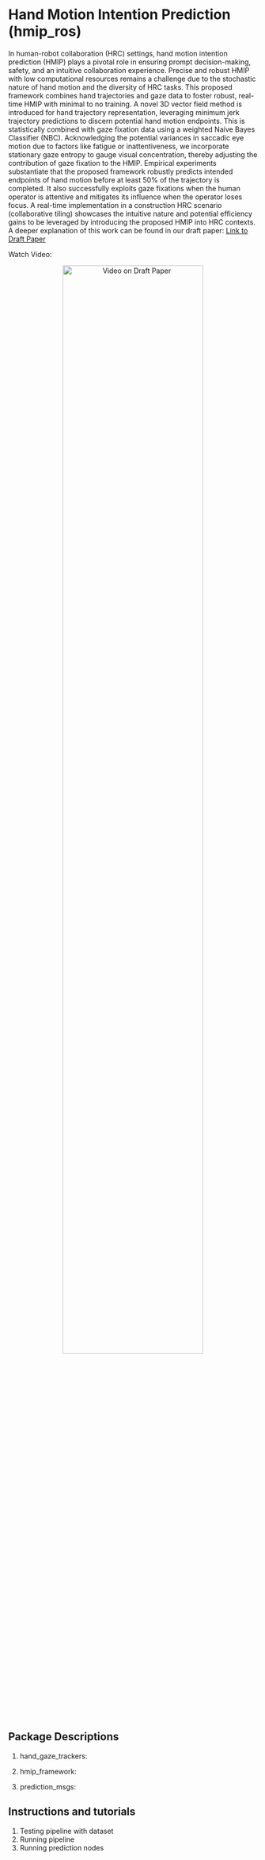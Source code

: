 # Hand Motion Intention Prediction (hmip_ros)

In human-robot collaboration (HRC) settings, hand motion intention prediction (HMIP) plays a pivotal role in ensuring prompt decision-making, safety, and an intuitive collaboration experience. Precise and robust HMIP with low computational resources remains a challenge due to the stochastic nature of hand motion and the diversity of HRC tasks. This proposed framework combines hand trajectories and gaze data to foster robust, real-time HMIP with minimal to no training. A novel 3D vector field method is introduced for hand trajectory representation, leveraging minimum jerk trajectory predictions to discern potential hand motion endpoints. This is statistically combined with gaze fixation data using a weighted Naive Bayes Classifier (NBC). Acknowledging the potential variances in saccadic eye motion due to factors like fatigue or inattentiveness, we incorporate stationary gaze entropy to gauge visual concentration, thereby adjusting the contribution of gaze fixation to the HMIP. Empirical experiments substantiate that the proposed framework robustly predicts intended endpoints of hand motion before at least 50% of the trajectory is completed. It also successfully exploits gaze fixations when the human operator is attentive and mitigates its influence when the operator loses focus. A real-time implementation in a construction HRC scenario (collaborative tiling) showcases the intuitive nature and potential efficiency gains to be leveraged by introducing the proposed HMIP into HRC contexts. A deeper explanation of this work can be found in our draft paper: [Link to Draft Paper](https://drive.google.com/file/d/1ztWVfJ50tQnFpHZj4Nf5Jow-s6y52FKk/view?usp=sharing)

Watch Video:

<div align="center">
      <a href="https://youtu.be/6foeRxCCqRk?si=MTCU8gc60DLDNtvs">
     <img 
      src="https://i.imgur.com/R3xlUQ3.jpg" 
      alt="Video on Draft Paper" 
      style="width:75%;">
      </a>
    </div>


## Package Descriptions

1. hand_gaze_trackers:

2. hmip_framework:

3. prediction_msgs:


## Instructions and tutorials

1. Testing pipeline with dataset
2. Running pipeline 
3. Running prediction nodes

